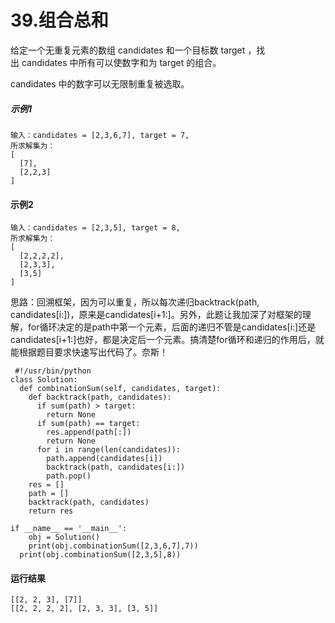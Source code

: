 # 39.组合总和
给定一个无重复元素的数组 candidates 和一个目标数 target ，找出 candidates 中所有可以使数字和为 target 的组合。

candidates 中的数字可以无限制重复被选取。
##### 示例1
    输入：candidates = [2,3,6,7], target = 7,
    所求解集为：
    [
      [7],
      [2,2,3]
    ]
#### 示例2
    输入：candidates = [2,3,5], target = 8,
    所求解集为：
    [
      [2,2,2,2],
      [2,3,3],
      [3,5]
    ]
  
 思路：回溯框架，因为可以重复，所以每次递归backtrack(path, candidates[i:])，原来是candidates[i+1:]。另外，此题让我加深了对框架的理解，for循环决定的是path中第一个元素，后面的递归不管是candidates[i:]还是candidates[i+1:]也好，都是决定后一个元素。搞清楚for循环和递归的作用后，就能根据题目要求快速写出代码了。奈斯！
 
     #!/usr/bin/python
    class Solution:
      def combinationSum(self, candidates, target):
        def backtrack(path, candidates):
          if sum(path) > target:
            return None
          if sum(path) == target:
            res.append(path[:])
            return None
          for i in range(len(candidates)):
            path.append(candidates[i])
            backtrack(path, candidates[i:])
            path.pop()
        res = []
        path = []
        backtrack(path, candidates)
        return res

    if __name__ == '__main__':
        obj = Solution()
        print(obj.combinationSum([2,3,6,7],7))
      print(obj.combinationSum([2,3,5],8))

#### 运行结果
    [[2, 2, 3], [7]]
    [[2, 2, 2, 2], [2, 3, 3], [3, 5]]
